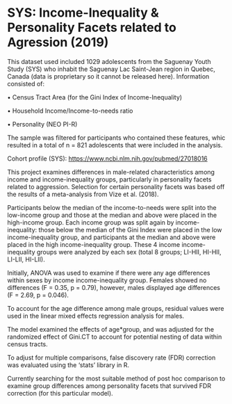 # SYS: Income-Inequality & Personality Facets related to Agression (2019)

This dataset used included 1029 adolescents from the Saguenay Youth Study (SYS) who inhabit the Saguenay Lac Saint-Jean region in Quebec, Canada (data is proprietary so it cannot be released here). Information consisted of:

•	Census Tract Area (for the Gini Index of Income-Inequality)

•	Household Income/Income-to-needs ratio 

•	Personality (NEO PI-R)

The sample was filtered for participants who contained these features, whic resulted in a total of n = 821 adolescents that were included in the analysis.

Cohort profile (SYS): https://www.ncbi.nlm.nih.gov/pubmed/27018016

This project examines differences in male-related characteristics among income and income-inequality groups, particularly in personality facets related to aggression.
Selection for certain personality facets was based off the results of a meta-analysis from Vize et al. (2018).

Participants below the median of the income-to-needs were split into the low-income group and those at the median and above were placed in the high-income group. Each income group was split again by income-inequality: those below the median of the Gini Index were placed in the low income-inequality group, and participants at the median and above were placed in the high income-inequality group. These 4 income income-inequality groups were analyzed by each sex (total 8 groups; LI-HII, HI-HII, LI-LII, HI-LII).

Initially, ANOVA was used to examine if there were any age differences within sexes by income income-inequality group.
Females showed no differences (F = 0.35, p = 0.79), however, males displayed age differences (F = 2.69, p = 0.046). 

To account for the age difference among male groups, residual values were used in the linear mixed effects regression analysis for males.

The model examined the effects of age*group, and was adjusted for the randomized effect of Gini.CT to account for potential nesting of data within census tracts.

To adjust for multiple comparisons, false discovery rate (FDR) correction was evaluated using the ‘stats’ library in R.

Currently searching for the most suitable method of post hoc comparison to examine group differences among personality facets that survived FDR correction (for this particular model).
